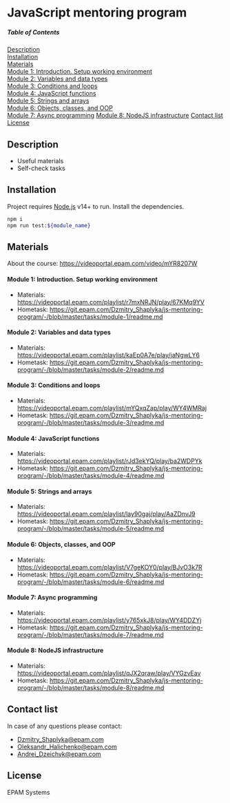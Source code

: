 # JavaScript mentoring program

##### Table of Contents

[Description](#description)  
[Installation](#installation)  
[Materials](#materials)  
[Module 1: Introduction. Setup working environment](#module_1)  
[Module 2: Variables and data types](#module_2)  
[Module 3: Conditions and loops](#module_3)  
[Module 4: JavaScript functions](#module_4)  
[Module 5: Strings and arrays](#module_5)  
[Module 6: Objects, classes, and OOP](#module_6)  
[Module 7: Async programming](#module_7)
[Module 8: NodeJS infrastructure](#module_8)
[Contact list](#contacts)
[License](#license)

<a name="description"/>

## Description

- Useful materials
- Self-check tasks

<a name="installation"/>

## Installation

Project requires [Node.js](https://nodejs.org/) v14+ to run.
Install the dependencies.

```sh
npm i
npm run test:${module_name}
```

<a name="materials"/>

## Materials

About the course: https://videoportal.epam.com/video/mYR8207W

<a name="module_1"/>

#### Module 1: Introduction. Setup working environment

- Materials: https://videoportal.epam.com/playlist/r7mxNRJN/play/67KMq9YV
- Hometask: https://git.epam.com/Dzmitry_Shaplyka/js-mentoring-program/-/blob/master/tasks/module-1/readme.md

<a name="module_2"/>

#### Module 2: Variables and data types

- Materials: https://videoportal.epam.com/playlist/kaEp0A7e/play/jaNgwLY6
- Hometask: https://git.epam.com/Dzmitry_Shaplyka/js-mentoring-program/-/blob/master/tasks/module-2/readme.md

<a name="module_3"/>

#### Module 3: Conditions and loops

- Materials: https://videoportal.epam.com/playlist/mYQxqZap/play/WY4WMRaj
- Hometask: https://git.epam.com/Dzmitry_Shaplyka/js-mentoring-program/-/blob/master/tasks/module-3/readme.md

<a name="module_4"/>

#### Module 4: JavaScript functions

- Materials: https://videoportal.epam.com/playlist/rJd3ekYQ/play/ba2WDPYk
- Hometask: https://git.epam.com/Dzmitry_Shaplyka/js-mentoring-program/-/blob/master/tasks/module-4/readme.md

<a name="module_5"/>

#### Module 5: Strings and arrays

- Materials: https://videoportal.epam.com/playlist/lay90gaj/play/AaZDnvJ9
- Hometask: https://git.epam.com/Dzmitry_Shaplyka/js-mentoring-program/-/blob/master/tasks/module-5/readme.md

<a name="module_6"/>

#### Module 6: Objects, classes, and OOP

- Materials: https://videoportal.epam.com/playlist/V7geKOY0/play/BJvO3k7R
- Hometask: https://git.epam.com/Dzmitry_Shaplyka/js-mentoring-program/-/blob/master/tasks/module-6/readme.md

<a name="module_7"/>

#### Module 7: Async programming

- Materials: https://videoportal.epam.com/playlist/y765xkJ8/play/WY4DDZYj
- Hometask: https://git.epam.com/Dzmitry_Shaplyka/js-mentoring-program/-/blob/master/tasks/module-7/readme.md

<a name="module_8"/>

#### Module 8: NodeJS infrastructure

- Materials: https://videoportal.epam.com/playlist/qJX2qraw/play/VYGzvEav
- Hometask: https://git.epam.com/Dzmitry_Shaplyka/js-mentoring-program/-/blob/master/tasks/module-8/readme.md

<a name="contacts"/>

## Contact list

In case of any questions please contact:

- Dzmitry_Shaplyka@epam.com
- Oleksandr_Halichenko@epam.com
- Andrei_Dzeichyk@epam.com

<a name="license"/>

## License

EPAM Systems
